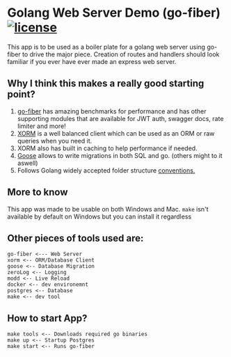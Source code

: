 # Golang Web Server Demo (go-fiber) [![license](https://img.shields.io/github/license/DAVFoundation/captain-n3m0.svg?style=flat-square)](https://github.com/DAVFoundation/captain-n3m0/blob/master/LICENSE)
This app is to be used as a boiler plate for a golang web server using go-fiber to drive the major piece. Creation of routes and handlers should look familiar if you ever have ever made an express web server.

## Why I think this makes a really good starting point?
1. [go-fiber](https://github.com/gofiber/fiber) has amazing benchmarks for performance and has other supporting modules that are available for JWT auth, swagger docs, rate limiter and more!
2. [XORM](https://gobook.io/read/gitea.com/xorm/manual-en-US/) is a well balanced client which can be used as an ORM or raw queries when you need it.
3. XORM also has built in caching to help performance if needed.
4. [Goose](https://github.com/pressly/goose) allows to write migrations in both SQL and go. (others might to it aswell)
5. Follows Golang widely accepted folder structure [conventions.](https://github.com/golang-standards/project-layout)

## More to know
This app was made to be usable on both Windows and Mac. `make` isn't available by default on Windows but you can install it regardless

## Other pieces of tools used are:
```
go-fiber <--- Web Server
xorm <-- ORM/Database Client
goose <-- Database Migration
zeroLog <-- Logging
modd <-- Live Reload
docker <-- dev environemnt
postgres <-- Database
make <-- dev tool
```

## How to start App?

```
make tools <-- Downloads required go binaries
make up <-- Startup Postgres 
make start <-- Runs go-fiber
```